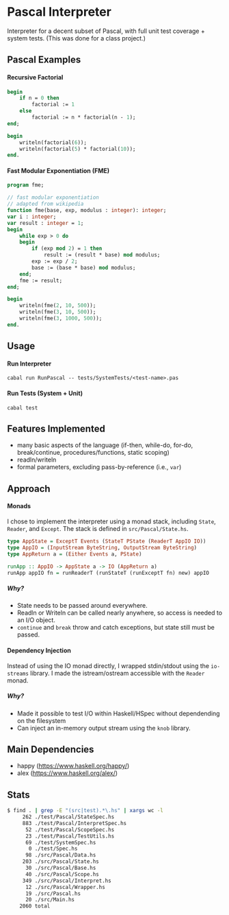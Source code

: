 # Pascal Interpreter
Interpreter for a decent subset of Pascal, with full unit test coverage + system tests. (This was done for a class project.)

## Pascal Examples
#### Recursive Factorial
```pascal
begin
    if n = 0 then 
        factorial := 1
    else
        factorial := n * factorial(n - 1);
end;

begin
    writeln(factorial(6));
    writeln(factorial(5) * factorial(10));
end.
```
#### Fast Modular Exponentiation (FME)
```pascal
program fme;

// fast modular exponentiation
// adapted from wikipedia
function fme(base, exp, modulus : integer): integer;
var i : integer;
var result : integer = 1;
begin
    while exp > 0 do
    begin
        if (exp mod 2) = 1 then
            result := (result * base) mod modulus;
        exp := exp / 2;
        base := (base * base) mod modulus;
    end;
    fme := result;
end;

begin
    writeln(fme(2, 10, 500));
    writeln(fme(3, 10, 500));
    writeln(fme(3, 1000, 500));
end.
```

## Usage
#### Run Interpreter
```
cabal run RunPascal -- tests/SystemTests/<test-name>.pas
```

#### Run Tests (System + Unit)
```
cabal test
```

## Features Implemented
- many basic aspects of the language (if-then, while-do, for-do, break/continue, procedures/functions, static scoping)
- readln/writeln
- formal parameters, excluding pass-by-reference (i.e., `var`)

## Approach
#### Monads
I chose to implement the interpreter using a monad stack, including `State`, `Reader`, and `Except`. The stack is defined in `src/Pascal/State.hs`.
```haskell
type AppState = ExceptT Events (StateT PState (ReaderT AppIO IO))
type AppIO = (InputStream ByteString, OutputStream ByteString)
type AppReturn a = (Either Events a, PState)

runApp :: AppIO -> AppState a -> IO (AppReturn a)
runApp appIO fn = runReaderT (runStateT (runExceptT fn) new) appIO
```

##### Why?
- State needs to be passed around everywhere.
- Readln or Writeln can be called nearly anywhere, so access is needed to an I/O object.
- `continue` and `break` throw and catch exceptions, but state still must be passed.

#### Dependency Injection
Instead of using the IO monad directly, I wrapped stdin/stdout using the `io-streams` library. I made the istream/ostream accessible with the `Reader` monad. 

##### Why?
- Made it possible to test I/O within Haskell/HSpec without dependending on the filesystem
- Can inject an in-memory output stream using the `knob` library.

## Main Dependencies
- happy (https://www.haskell.org/happy/)
- alex (https://www.haskell.org/alex/)

## Stats
```bash
$ find . | grep -E "(src|test).*\.hs" | xargs wc -l
     262 ./test/Pascal/StateSpec.hs
     883 ./test/Pascal/InterpretSpec.hs
      52 ./test/Pascal/ScopeSpec.hs
      23 ./test/Pascal/TestUtils.hs
      69 ./test/SystemSpec.hs
       0 ./test/Spec.hs
      98 ./src/Pascal/Data.hs
     203 ./src/Pascal/State.hs
      30 ./src/Pascal/Base.hs
      40 ./src/Pascal/Scope.hs
     349 ./src/Pascal/Interpret.hs
      12 ./src/Pascal/Wrapper.hs
      19 ./src/Pascal.hs
      20 ./src/Main.hs
    2060 total
```
